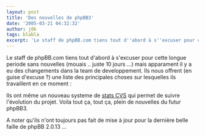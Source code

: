 ```yaml
---
layout: post
title: 'Des nouvelles de phpBB3'
date: '2005-03-21 04:32:32'
author: j0k
tags: blabla
excerpt: 'Le staff de phpBB.com tiens tout d''abord à s''excuser pour cette longue periode sans nouvelles (mouais .. juste 10 jours ...) mais apparament il y a eu des changements dans la team de developpement. Ils nous offrent (en guise d''excuse ?) une liste des principales choses sur lesquelles ils travaillent en ce moment :'
---
```


Le staff de phpBB.com tiens tout d'abord à s'excuser pour cette longue periode sans nouvelles (mouais .. juste 10 jours ...) mais apparament il y a eu des changements dans la team de developpement. Ils nous offrent (en guise d'excuse ?) une liste des principales choses sur lesquelles ils travaillent en ce moment :

Ils ont même un nouveau systeme de [stats CVS](http://area51.phpbb.com/statcvs/) qui permet de suivre l'évolution du projet.    Voila tout ça, tout ça, plein de nouvelles du futur phpBB3.

A noter qu'ils n'ont toujours pas fait de mise à jour pour la dernière belle faille de phpBB 2.0.13 ...
